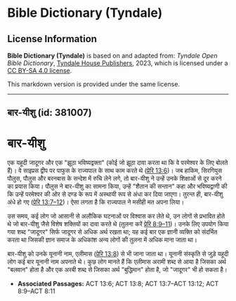 # Bible Dictionary (Tyndale)

## License Information

**Bible Dictionary (Tyndale)** is based on and adapted from: _Tyndale Open Bible Dictionary_, [Tyndale House Publishers](https://tyndaleopenresources.com/), 2023, which is licensed under a [CC BY-SA 4.0 license](https://creativecommons.org/licenses/by-sa/4.0/legalcode.en).

This markdown version is provided under the same license.



--------------------------------

## बार-यीशु (id: 381007)

बार\-यीशु
=========

एक यहूदी जादूगर और एक "झूठा भविष्यद्वक्ता" (कोई जो झूठा दावा करता था कि वे परमेश्वर के लिए बोलते हैं)। वे साइप्रस द्वीप पर पाफुस के राज्यपाल के साथ काम करते थे ([प्रेरि 13:6](https://ref.ly/Acts13:6))। जब हाकिम, सिरगियुस पौलुस, पौलुस और बरनबास के सन्देश में रुचि लेने लगे, तो बार\-यीशु ने उन्हें उनके शिक्षाओं से दूर करने का प्रयास किया। पौलुस ने बार\-यीशु का सामना किया, उन्हें "शैतान की सन्तान" कहा और भविष्यद्वाणी की कि उन्हें परमेश्वर की ओर से दण्ड के रूप में अस्थायी रूप से अंधा कर दिया जाएगा। तुरन्त ही, बार\-यीशु अंधे हो गए ([प्रेरि 13:7–12](https://ref.ly/Acts13:7-Acts13:12))। ऐसा लगता है कि राज्यपाल ने मसीही मत अपना लिया।

उस समय, कई लोग जो आसानी से अलौकिक घटनाओं पर विश्वास कर लेते थे, उन लोगों से प्रभावित होते थे जो बार\-यीशु जैसे विशेष शक्तियों का दावा करते थे (तुलना करें [प्रेरि 8:9–11](https://ref.ly/Acts8:9-Acts8:11))। उनके लिए उपयोग किया गया शब्द "जादूगर" सिर्फ जादूगर से अधिक अर्थ रखता था; यह कई बार एक ज्ञानी व्यक्ति को संदर्भित करता था जिसकी ज्ञान समाज के अधिकांश अन्य लोगों की तुलना में अधिक माना जाता था।

बार\-यीशु को उनके यूनानी नाम, एलीमास ([प्रेरि 13:8](https://ref.ly/Acts13:8)) से भी जाना जाता था। यूनानी संस्कृति से जुड़े यहूदी लोग कई बार यूनानी नाम अपनाते थे। कुछ लोग मानते हैं कि एलीमास अरामी शब्द से आया है जिसका अर्थ "बलवान" होता है और एक अरबी शब्द से जिसका अर्थ "बुद्धिमान" होता है, जो "जादूगर" भी हो सकता है।

* **Associated Passages:** ACT 13:6; ACT 13:8; ACT 13:7–ACT 13:12; ACT 8:9–ACT 8:11

